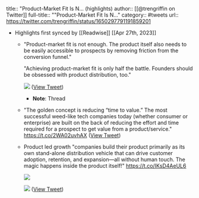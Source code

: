 title:: "Product-Market Fit Is N... (highlights)
author:: [[@trengriffin on Twitter]]
full-title:: ""Product-Market Fit Is N..."
category:: #tweets
url:: https://twitter.com/trengriffin/status/1650297791191859201

- Highlights first synced by [[Readwise]] [[Apr 27th, 2023]]
	- "Product-market fit is not enough. The product itself also needs to be easily accessible to prospects by removing friction from the conversion funnel." 
	  
	  "Achieving product-market fit is only half the battle. Founders should be obsessed with product distribution, too." 
	  
	  ![](https://pbs.twimg.com/media/FucJF2TaMAA4lYp.jpg) ([View Tweet](https://twitter.com/trengriffin/status/1650297791191859201))
		- **Note**: Thread
	- "The golden concept is reducing “time to value.” The most successful weed-like tech companies today (whether consumer or enterprise) are built on the back of reducing the effort and time required for a prospect to get value from a product/service." https://t.co/2WA02uvhAX ([View Tweet](https://twitter.com/trengriffin/status/1650298964795850753))
	- Product led growth "companies build their product primarily as its own stand-alone distribution vehicle that can drive customer adoption, retention, and expansion—all without human touch. The magic happens inside the product itself!" https://t.co/IKsD4AeUL6 
	  
	  ![](https://pbs.twimg.com/media/FucK1mzacAEPg5c.jpg) 
	  
	  ![](https://pbs.twimg.com/media/FucK1m0akAA-IkC.jpg) ([View Tweet](https://twitter.com/trengriffin/status/1650299722064859137))